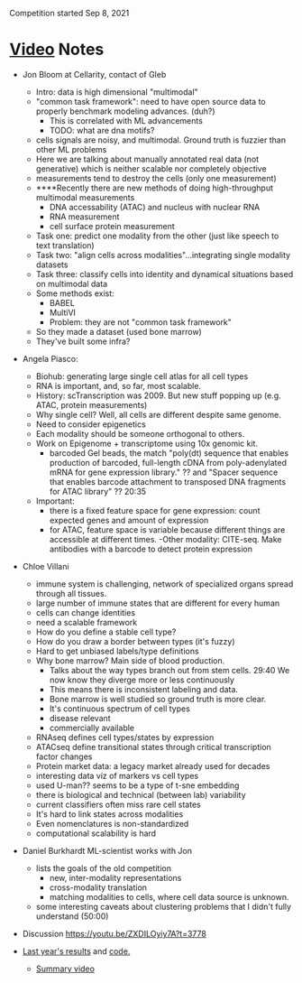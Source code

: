 Competition started Sep 8, 2021

[Video](https://twitter.com/MorseCell/status/1559583479158931459) Notes
============
- Jon Bloom at Cellarity, contact of Gleb
	- Intro: data is high dimensional "multimodal"
	- "common task framework": need to have open source data to properly benchmark modeling advances. (duh?)
		- This is correlated with ML advancements
		- TODO: what are dna motifs?
	- cells signals are noisy, and multimodal. Ground truth is fuzzier than other ML problems
	- Here we are talking about manually annotated real data (not generative) which is neither scalable nor completely objective
	- measurements tend to destroy the cells (only one measurement)
	- ****Recently there are new methods of doing high-throughput multimodal measurements
		- DNA accessability (ATAC) and nucleus with nuclear RNA
		- RNA measurement
		- cell surface protein measurement
	- Task one: predict one modality from the other (just like speech to text translation)
	- Task two: "align cells across modalities"...integrating single modality datasets
	- Task three: classify cells into identity and dynamical situations based on multimodal data
	- Some methods exist:
		- BABEL
		- MultiVI
		- Problem: they are not "common task framework"
	- So they made a dataset (used bone marrow) 
	- They've built some infra?
- Angela Piasco:
	- Biohub: generating large single cell atlas for all cell types
	- RNA is important, and, so far, most scalable. 
	- History: scTranscription was 2009. But new stuff popping up (e.g. ATAC, protein measurements)
	- Why single cell? Well, all cells are different despite same genome. 
	- Need to consider epigenetics
	- Each modality should be someone orthogonal to others. 
	- Work on Epigenome + transcriptome using 10x genomic kit. 
		- barcoded Gel beads, the match "poly(dt) sequence that enables production of barcoded, full-length cDNA from poly-adenylated mRNA for gene expression library." ?? and "Spacer sequence that enables barcode attachment to transposed DNA fragments for ATAC library" ?? 20:35 
	- Important: 
		- there is a fixed feature space for gene expression: count expected genes and amount of expression
		- for ATAC, feature space is variable because different things are accessible at different times. 
	-Other modality: CITE-seq. Make antibodies with a barcode to detect protein expression
- Chloe Villani
	- immune system is challenging, network of specialized organs spread through all tissues. 
	- large number of immune states that are different for every human
	- cells can change identities
	- need a scalable framework
	- How do you define a stable cell type?
	- How do you draw a border between types (it's fuzzy)
	- Hard to get unbiased labels/type definitions
	- Why bone marrow? Main side of blood production.
		- Talks about the way types branch out from stem cells. 29:40 We now know they diverge more or less continuously
		- This means there is inconsistent labeling and data. 
		- Bone marrow is well studied so ground truth is more clear.
		- It's continuous spectrum of cell types
		- disease relevant
		- commercially available
	- RNAseq defines cell types/states by expression
	- ATACseq define transitional states through critical transcription factor changes
	- Protein market data: a legacy market already used for decades
	- interesting data viz of markers vs cell types
	- used U-man?? seems to be a type of t-sne embedding
	- there is biological and technical (between lab) variability
	- current classifiers often miss rare cell states
	- It's hard to link states across modalities
	- Even nomenclatures is non-standardized
	- computational scalability is hard
- Daniel Burkhardt ML-scientist works with Jon
	- lists the goals of the old competition
		- new, inter-modality representations
		- cross-modality translation
		- matching modalities to cells, where cell data source is unknown. 
	- some interesting caveats about clustering problems that I didn't fully understand (50:00)
- Discussion https://youtu.be/ZXDILOyiy7A?t=3778



- [Last year's results](https://www.biorxiv.org/content/10.1101/2022.04.11.487796v1.full.pdf) and [code.](https://github.com/openproblems-bio/neurips2021_multimodal_topmethods)
  - [Summary video](https://openproblems.bio/neurips_2021/)